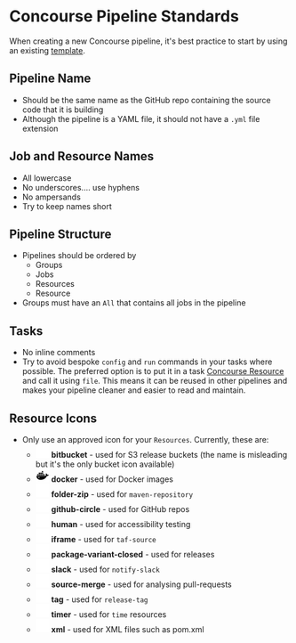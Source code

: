 Concourse Pipeline Standards
============================

When creating a new Concourse pipeline, it's best practice to start by using an existing [template](https://github.com/companieshouse/ci-pipelines/tree/master/templates).

Pipeline Name
----------------
-  Should be the same name as the GitHub repo containing the source code that it is building
-  Although the pipeline is a YAML file, it should not have a `.yml` file extension

Job and Resource Names
----------------
- All lowercase
- No underscores.... use hyphens
- No ampersands
- Try to keep names short


Pipeline Structure
----------------
- Pipelines should be ordered by
  - Groups
  - Jobs
  - Resources
  - Resource
- Groups must have an `All` that contains all jobs in the pipeline

Tasks
----------------
- No inline comments
- Try to avoid bespoke `config` and `run` commands in your tasks where possible.  The preferred option is to put it in a task [Concourse Resource](https://github.com/companieshouse/ci-concourse-resources) and call it using `file`.  This means it can be reused in other pipelines and makes your pipeline cleaner and easier to read and maintain.

Resource Icons
----------------
- Only use an approved icon for your `Resources`.  Currently, these are:
  - ![bitbucket](concourse_icons/bitbucket.png) **bitbucket** - used for S3 release buckets (the name is misleading but it's the only bucket icon available)
  - ![docker](concourse_icons/docker_dark.png) **docker** - used for Docker images
  - ![folder-zip](concourse_icons/folder-zip.png) **folder-zip** - used for `maven-repository`
  - ![github-circle](concourse_icons/github-circle.png) **github-circle** - used for GitHub repos
  - ![human](concourse_icons/human.png) **human** - used for accessibility testing
  - ![iframe](concourse_icons/iframe.png) **iframe** - used for `taf-source`
  - ![package-variant-closed](concourse_icons/package-variant-closed.png) **package-variant-closed** - used for releases
  - ![slack](concourse_icons/slack.png) **slack** - used for `notify-slack`
  - ![source-merge](concourse_icons/source-merge.png) **source-merge** - used for analysing pull-requests
  - ![tag](concourse_icons/tag.png) **tag** - used for `release-tag`
  - ![timer](concourse_icons/timer.png) **timer** - used for `time` resources
  - ![xml](concourse_icons/xml.png) **xml** - used for XML files such as pom.xml

